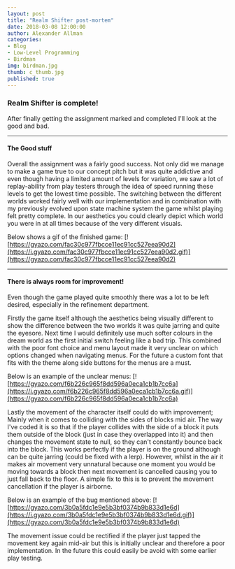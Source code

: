 ```yaml
---
layout: post
title: "Realm Shifter post-mortem"
date: 2018-03-08 12:00:00
author: Alexander Allman
categories:
- Blog
- Low-Level Programming
- Birdman
img: birdman.jpg
thumb: c_thumb.jpg
published: true
---
```


### Realm Shifter is complete!

After finally getting the assignment marked and completed I'll look at the good and bad.

<!--more-->
-----
#### The Good stuff

Overall the assignment was a fairly good success. Not only did we manage to make a game true to our concept pitch but it was quite addictive and even though having a limited amount of levels for variation, we saw a lot of replay-ability from play testers through the idea of speed running these levels to get the lowest time possible. The switching between the different worlds worked fairly well with our implementation and in combination with my previously evolved upon state machine system the game whilst playing felt pretty complete. In our aesthetics you could clearly depict which world you were in at all times because of the very different visuals.

Below shows a gif of the finished game:
[![https://gyazo.com/fac30c977fbcce11ec91cc527eea90d2](https://i.gyazo.com/fac30c977fbcce11ec91cc527eea90d2.gif)](https://gyazo.com/fac30c977fbcce11ec91cc527eea90d2)

---
#### There is always room for improvement!

Even though the game played quite smoothly there was a lot to be left desired, especially in the refinement department.

Firstly the game itself although the aesthetics being visually different to show the difference between the two worlds it was quite jarring and quite the eyesore. Next time I would definitely use much softer colours in the dream world as the first initial switch feeling like a bad trip. This combined with the poor font choice and menu layout made it very unclear on which options changed when navigating menus. For the future a custom font that fits with the theme along side buttons for the menus are a must.

Below is an example of the unclear menus:
[![https://gyazo.com/f6b226c965f8dd596a0eca1cb1b7cc6a](https://i.gyazo.com/f6b226c965f8dd596a0eca1cb1b7cc6a.gif)](https://gyazo.com/f6b226c965f8dd596a0eca1cb1b7cc6a)


Lastly the movement of the character itself could do with improvement; Mainly when it comes to colliding with the sides of blocks mid air. The way I've coded it is so that if the player collides with the side of a block it puts them outside of the block (just in case they overlapped into it) and then changes the movement state to null, so they can't constantly bounce back into the block. This works perfectly if the player is on the ground although can be quite jarring (could be fixed with a lerp). However, whilst in the air it makes air movement very unnatural because one moment you would be moving towards a block then next movement is cancelled causing you to just fall back to the floor. A simple fix to this is to prevent the movement cancellation if the player is airborne.

Below is an example of the bug mentioned above:
[![https://gyazo.com/3b0a5fdc1e9e5b3bf0374b9b833d1e6d](https://i.gyazo.com/3b0a5fdc1e9e5b3bf0374b9b833d1e6d.gif)](https://gyazo.com/3b0a5fdc1e9e5b3bf0374b9b833d1e6d)


The movement issue could be rectified if the player just tapped the movement key again mid-air but this is initially unclear and therefore a poor implementation. In the future this could easily be avoid with some earlier play testing.
